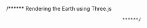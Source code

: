 /******
      Rendering the Earth using Three.js 
 
                                               ******/